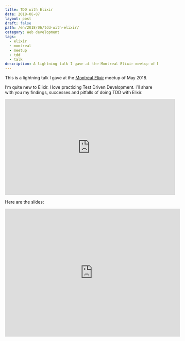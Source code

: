 ```yaml
---
title: TDD with Elixir
date: 2018-06-07
layout: post
draft: false
path: /en/2018/06/tdd-with-elixir/
category: Web development
tags:
  - elixir
  - montreal
  - meetup
  - tdd
  - talk
description: A lightning talk I gave at the Montreal Elixir meetup of May 2018.
---
```


This is a lightning talk I gave at the [Montreal Elixir](https://www.meetup.com/fr-FR/montrealelixir/events/249752679/) meetup of May 2018.

I’m quite new to Elixir.
I love practicing Test Driven Development.
I’ll share with you my findings, successes and pitfalls of doing TDD with Elixir.

<iframe width="560" height="315" src="https://www.youtube-nocookie.com/embed/HlGaHZWqItU" frameborder="0" allow="accelerometer; autoplay; encrypted-media; gyroscope; picture-in-picture" allowfullscreen></iframe>

Here are the slides:

<iframe src="https://slides.com/nicoespeon/tdd-with-elixir/embed" width="576" height="420" scrolling="no" frameborder="0" webkitallowfullscreen mozallowfullscreen allowfullscreen></iframe>

